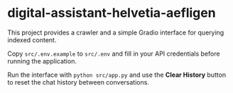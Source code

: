 # digital-assistant-helvetia-aefligen

This project provides a crawler and a simple Gradio interface for querying indexed content.

Copy `src/.env.example` to `src/.env` and fill in your API credentials before running the application.

Run the interface with `python src/app.py` and use the **Clear History** button to reset the chat history between conversations.
